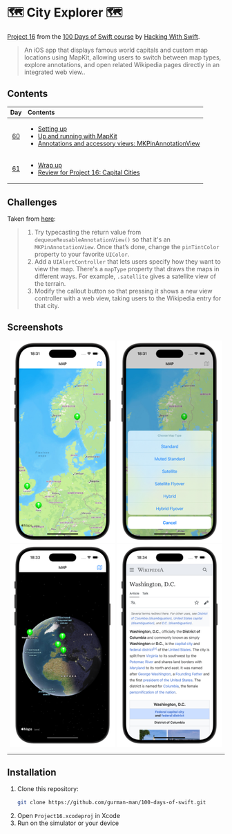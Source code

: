 # 🗺️ City Explorer 🗺️ 

[Project 16](https://www.hackingwithswift.com/read/16/overview) from the [100 Days of Swift course](https://www.hackingwithswift.com/100) by [Hacking With Swift](https://www.hackingwithswift.com/).

>An iOS app that displays famous world capitals and custom map locations using MapKit, allowing users to switch between map types, explore annotations, and open related Wikipedia pages directly in an integrated web view..

## Contents

|                      Day                      | Contents                                                                                                                                                                                                                                                                          |
|:---------------------------------------------:|:----------------------------------------------------------------------------------------------------------------------------------------------------------------------------------------------------------------------------------------------------------------------------------|
| [60](https://www.hackingwithswift.com/100/60) | <ul><li>[Setting up](https://www.hackingwithswift.com/read/16/1/setting-up)</li><li>[Up and running with MapKit](https://www.hackingwithswift.com/read/16/2)</li><li>[Annotations and accessory views: MKPinAnnotationView](https://www.hackingwithswift.com/read/16/3)</li></ul> |
| [61](https://www.hackingwithswift.com/100/61) | <ul><li>[Wrap up](https://www.hackingwithswift.com/read/16/4)</li><li>[Review for Project 16: Capital Cities](https://www.hackingwithswift.com/review/hws/project-16-capital-cities)</li></ul>                                                                                    |


## Challenges

Taken from [here](https://www.hackingwithswift.com/read/16/4):

>1. Try typecasting the return value from `dequeueReusableAnnotationView()` so that it's an `MKPinAnnotationView`. Once that’s done, change the `pinTintColor` property to your favorite `UIColor`.
>2. Add a `UIAlertController` that lets users specify how they want to view the map. There's a `mapType` property that draws the maps in different ways. For example, `.satellite` gives a satellite view of the terrain.
>3. Modify the callout button so that pressing it shows a new view controller with a web view, taking users to the Wikipedia entry for that city.

## Screenshots

<div align="center">
  <img src="./Screenshots/1.png" alt="Main screen" width="244">
  <img src="./Screenshots/2.png" alt="Map types" width="244">
  <img src="./Screenshots/3.png" alt="Hybrid type" width="244">
  <img src="./Screenshots/4.png" alt="Detail screen" width="244">
</div>

---

## Installation

1. Clone this repository:  
   ```bash
   git clone https://github.com/gurman-man/100-days-of-swift.git
   ```
2. Open `Project16.xcodeproj` in Xcode
3. Run on the simulator or your device
